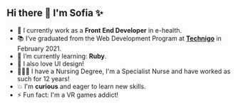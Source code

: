 ## Hi there 👋 I'm Sofia ✨ 

 - 🏥 I currently work as a __Front End Developer__ in e-health.
 - 📚 I’ve graduated from the Web Development Program at [__Technigo__](https://www.technigo.io/) in February 2021.
 - 🌱 I’m currently learning: __Ruby__.
 - 🌈 I also love UI design!
 - 👩🏻‍⚕️ I have a Nursing Degree, I'm a Specialist Nurse and have worked as such for 12 years!
 - 💥 I'm __curious__ and eager to learn new skills.
 - ⚡ Fun fact: I'm a VR games addict!
 


<!--
**sofiavazs/sofiavazs** is a ✨ _special_ ✨ repository because its `README.md` (this file) appears on your GitHub profile.


-->
